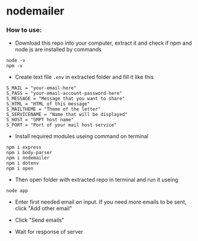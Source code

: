 # nodemailer

### How to use:
- Download this repo into your computer, extract it and check if npm and node js are installed by commands

```
node -v
npm -v
```

- Create text file `.env` in extracted folder and fill it like this

```
S_MAIL = "your-email-here"
S_PASS = "your-email-account-password-here"
S_MESSAGE = "Message that you want to share"
S_HTML = "HTML of this message"
S_MAILTHEME = "Theme of the letter"
S_SERVICENAME = "Name that will be displayed"
S_HOST = "SMPT host name"
S_PORT = "Port of your mail host service"
```

- Install required modules useing command on terminal
```
npm i express
npm i body-parser
npm i nodemailer
npm i dotenv
npm i open
```

- Then open folder with extracted repo in terminal and run it useing

```
node app
```

- Enter first needed email on input. If you need more emails to be sent, click "Add other email"

- Click "Send emails"

- Wait for response of server
